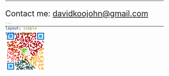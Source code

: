 ```yaml
---
layout: simple
title: About
---
```


<style>
	h1 {
		font-size: 30px;
	}
	
	/* Fix this for real instead of in every place */
  h1 {
    margin-top: -200px;
    margin-bottom: 20px;
  }

	#email {
		font-size: 25px;
	}
</style>

# About Me

---

<p id="email">
	Contact me: <a href="mailto:davidkoojohn@gmail.com" title="Send Mail">davidkoojohn@gmail.com</a>
</p>

---

<a href="javascript:void(0)" title="Send me a WeChat">
	<img src="assets/images/wechat_300px.png" width="130">
</a>
